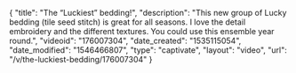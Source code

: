 {
    "title": "The “Luckiest” bedding!",
    "description": "This new group of Lucky bedding (tile seed stitch)  is great for all seasons. I love the detail embroidery and the different textures. You could use this ensemble year round.",
    "videoid": "176007304",
    "date_created": "1535115054",
    "date_modified": "1546466807",
    "type": "captivate",
    "layout": "video",
    "url": "\/v\/the-luckiest-bedding\/176007304"
}